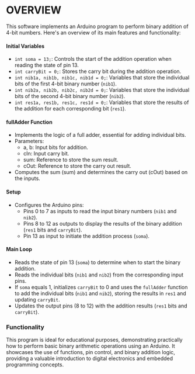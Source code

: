 # OVERVIEW

This software implements an Arduino program to perform binary addition of 4-bit numbers. Here's an overview of its main features and functionality:

#### Initial Variables
- `int soma = 13;`: Controls the start of the addition operation when reading the state of pin 13.
- `int carryBit = 0;`: Stores the carry bit during the addition operation.
- `int nib1a, nib1b, nib1c, nib1d = 0;`: Variables that store the individual bits of the first 4-bit binary number (`nib1`).
- `int nib2a, nib2b, nib2c, nib2d = 0;`: Variables that store the individual bits of the second 4-bit binary number (`nib2`).
- `int res1a, res1b, res1c, res1d = 0;`: Variables that store the results of the addition for each corresponding bit (`res1`).

#### **fullAdder** Function
- Implements the logic of a full adder, essential for adding individual bits.
- Parameters:
  - a, b: Input bits for addition.
  - cIn: Input carry bit.
  - sum: Reference to store the sum result.
  - cOut: Reference to store the carry out result.
- Computes the sum (sum) and determines the carry out (cOut) based on the inputs.

#### Setup
- Configures the Arduino pins:
  - Pins 0 to 7 as inputs to read the input binary numbers (`nib1` and `nib2`).
  - Pins 8 to 12 as outputs to display the results of the binary addition (`res1` bits and `carryBit`).
  - Pin 13 as input to initiate the addition process (`soma`).

#### Main Loop
- Reads the state of pin 13 (`soma`) to determine when to start the binary addition.
- Reads the individual bits (`nib1` and `nib2`) from the corresponding input pins.
- If `soma` equals 1, initializes `carryBit` to 0 and uses the `fullAdder` function to add the individual bits (`nib1` and `nib2`), storing the results in `res1` and updating `carryBit`.
- Updates the output pins (8 to 12) with the addition results (`res1` bits and `carryBit`).

### Functionality
This program is ideal for educational purposes, demonstrating practically how to perform basic binary arithmetic operations using an Arduino. It showcases the use of functions, pin control, and binary addition logic, providing a valuable introduction to digital electronics and embedded programming concepts.
